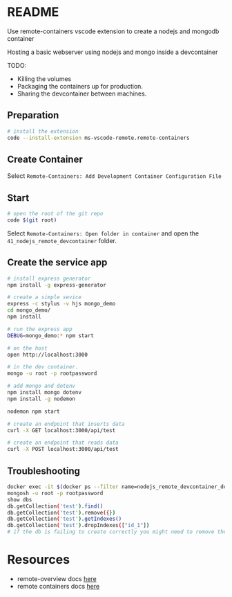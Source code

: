 # README
Use remote-containers vscode extension to create a nodejs and mongodb container

Hosting a basic webserver using nodejs and mongo inside a devcontainer

TODO:
* Killing the volumes
* Packaging the containers up for production.  
* Sharing the devcontainer between machines.

## Preparation
```sh
# install the extension
code --install-extension ms-vscode-remote.remote-containers
```

## Create Container
Select `Remote-Containers: Add Development Container Configuration File` 

## Start
```sh
# open the root of the git repo
code $(git root)
```

Select `Remote-Containers: Open folder in container` and open the `41_nodejs_remote_devcontainer` folder. 

## Create the service app
```sh
# install express generator
npm install -g express-generator
```

```sh
# create a simple sevice
express -c stylus -v hjs mongo_demo  
cd mongo_demo/
npm install 
```

```sh
# run the express app
DEBUG=mongo_demo:* npm start

# on the host
open http://localhost:3000

# in the dev container.
mongo -u root -p rootpassword
```

```sh
# add mongo and dotenv
npm install mongo dotenv
npm install -g nodemon

nodemon npm start
```

```sh
# create an endpoint that inserts data
curl -X GET localhost:3000/api/test    
```

```sh
# create an endpoint that reads data
curl -X POST localhost:3000/api/test    
```


## Troubleshooting

```sh
docker exec -it $(docker ps --filter name=nodejs_remote_devcontainer_devcontainer_db_1 -q) /bin/sh
mongosh -u root -p rootpassword
show dbs
db.getCollection('test').find()
db.getCollection('test').remove({})
db.getCollection('test').getIndexes()
db.getCollection('test').dropIndexes(["id_1"])
# if the db is failing to create correctly you might need to remove the containers and volume
```

# Resources 
* remote-overview docs [here](https://code.visualstudio.com/docs/remote/remote-overview)  
* remote containers docs [here](https://code.visualstudio.com/docs/remote/containers)  